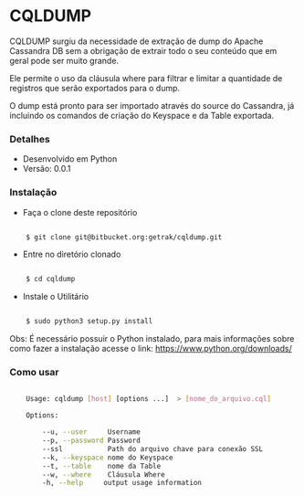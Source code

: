 # CQLDUMP #

CQLDUMP surgiu da necessidade de extração de dump do Apache Cassandra DB sem a obrigação de extrair todo o seu conteúdo que em geral pode ser muito grande.

Ele permite o uso da cláusula where para filtrar e limitar a quantidade de registros que serão exportados para o dump.

O dump está pronto para ser importado através do source do Cassandra, já incluindo os comandos de criação do Keyspace e da Table exportada.

### Detalhes ###

* Desenvolvido em Python
* Versão: 0.0.1

### Instalação ###

* Faça o clone deste repositório
```bash

    $ git clone git@bitbucket.org:getrak/cqldump.git

```
* Entre no diretório clonado
```bash

    $ cd cqldump

```
* Instale o Utilitário
```bash

    $ sudo python3 setup.py install

```
Obs: É necessário possuir o Python instalado, para mais informações sobre como fazer a instalação acesse o link: https://www.python.org/downloads/

### Como usar ###

```bash

    Usage: cqldump [host] [options ...]  > [nome_do_arquivo.cql]

    Options:

		--u, --user		Username
		--p, --password	Password
		--ssl			Path do arquivo chave para conexão SSL
		--k, --keyspace nome do Keyspace
		--t, --table	nome da Table
		--w, --where	Cláusula Where
		-h, --help     output usage information
        
```